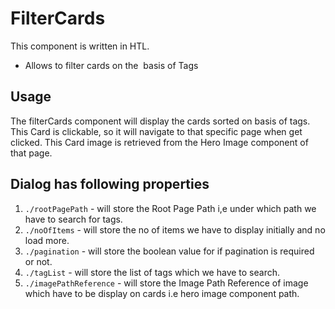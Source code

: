 FilterCards
=========
This component is written in HTL.

* Allows to filter cards on the  basis of Tags

## Usage

The filterCards component will display the cards sorted on basis of tags.
This Card is clickable, so it will navigate to that specific page when get clicked.
This Card image is retrieved from the Hero Image component of that page.

## Dialog has following properties
1. `./rootPagePath` - will store the Root Page Path i,e under which path we have to search for tags.
2. `./noOfItems` - will store the no of items we have to display initially and no load more.
3. `./pagination` - will store the boolean value for if pagination is required or not.
4. `./tagList` - will store the list of tags which we have to search.
5. `./imagePathReference` - will store the Image Path Reference of image which have to be display on cards i.e hero image component path.

